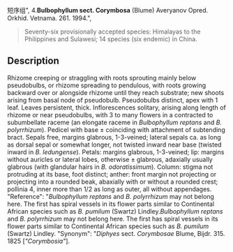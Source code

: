 短序组",
4.**Bulbophyllum sect. Corymbosa** (Blume) Averyanov Opred. Orkhid. Vetnama. 261. 1994.",

> Seventy-six provisionally accepted species: Himalayas to the Philippines and Sulawesi; 14 species (six endemic) in China.

## Description
Rhizome creeping or straggling with roots sprouting mainly below pseudobulbs, or rhizome spreading to pendulous, with roots growing backward over or alongside rhizome until they reach substrate; new shoots arising from basal node of pseudobulb. Pseudobulbs distinct, apex with 1 leaf. Leaves persistent, thick. Inflorescences solitary, arising along length of rhizome or near pseudobulbs, with 3 to many flowers in a contracted to subumbellate raceme (an elongate raceme in *Bulbophyllum reptans* and *B. polyrrhizum*). Pedicel with base ± coinciding with attachment of subtending bract. Sepals free, margins glabrous, 1-3-veined; lateral sepals ca. as long as dorsal sepal or somewhat longer, not twisted inward near base (twisted inward in *B. ledungense*). Petals: margins glabrous, 1-3-veined; lip: margins without auricles or lateral lobes, otherwise ± glabrous, adaxially usually glabrous (with glandular hairs in *B. odoratissimum*). Column: stigma not protruding at its base, foot distinct; anther: front margin not projecting or projecting into a rounded beak, abaxially with or without a rounded crest; pollinia 4, inner more than 1/2 as long as outer, all without appendages.
  "Reference": "*Bulbophyllum reptans* and *B. polyrrhizum* may not belong here. The first has spiral vessels in its flower parts similar to Continental African species such as *B. pumilum* (Swartz) Lindley.*Bulbophyllum reptans* and *B. polyrrhizum* may not belong here. The first has spiral vessels in its flower parts similar to Continental African species such as *B. pumilum* (Swartz) Lindley.
  "Synonym": "*Diphyes* sect. *Corymbosae* Blume, Bijdr. 315. 1825 [*\"Corymbosia\"*].

